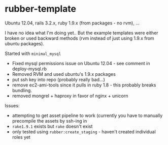 rubber-template
===============

Ubuntu 12.04, rails 3.2.x, ruby 1.9.x (from packages - no rvm), ...

I have no idea what I'm doing yet..  But the example templates were either
broken or used backward methods (rvm instead of just using 1.9.x from ubuntu
packages).

Started with ``minimal_mysql``

 * Fixed mysql permissions issue on Ubuntu 12.04 - see comment in 
   deploy-mysql.rb
 * Removed RVM and used ubuntu's 1.9.x packages
 * put ssh key into repo (probably really bad...)
 * remove ec2-ami-tools since it pulls in ruby 1.8 - this probably
   breaks bundling.
 * removed mongrel + haproxy in favor of nginx + unicorn

Issues:

 * attempting to get asset pipeline to work (currently you have to manually
   precompile the assets by ssh-ing in
 * ``rake1.9.1`` exists but ``rake`` doesn't exist
 * only tested using ``rubber:create_staging`` - haven't created individual
   roles yet
